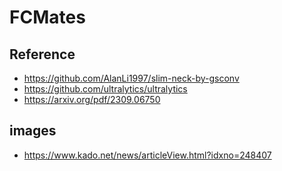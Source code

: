 # FCMates

## Reference
* https://github.com/AlanLi1997/slim-neck-by-gsconv <br/>
* https://github.com/ultralytics/ultralytics
* https://arxiv.org/pdf/2309.06750

## images
* https://www.kado.net/news/articleView.html?idxno=248407
